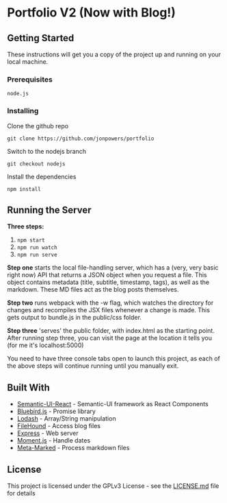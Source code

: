 # Portfolio V2 (Now with Blog!)



## Getting Started

These instructions will get you a copy of the project up and running on your local machine.

### Prerequisites
```
node.js
```
### Installing
Clone the github repo

```
git clone https://github.com/jonpowers/portfolio
```

Switch to the nodejs branch

```
git checkout nodejs
```

Install the dependencies

```
npm install
```

## Running the Server

__Three steps:__

1. `npm start`
2. `npm run watch`
3. `npm run serve`

__Step one__ starts the local file-handling server, which has a (very, very basic right now) API that returns a JSON object when you request a file. This object contains metadata (title, subtitle, timestamp, tags), as well as the markdown. These MD files act as the blog posts themselves.

__Step two__ runs webpack with the -w flag, which watches the directory for changes and recompiles the JSX files whenever a change is made. This gets output to bundle.js in the public/css folder.

__Step three__ 'serves' the public folder, with index.html as the starting point.
After running step three, you can visit the page at the location it tells you (for me it's localhost:5000)

You need to have three console tabs open to launch this project, as each of the above steps will continue running until you manually exit.

## Built With
* [Semantic-UI-React](https://react.semantic-ui.com/introduction) - Semantic-UI framework as React Components
* [Bluebird.js](http://bluebirdjs.com/) - Promise library
* [Lodash](https://lodash.com/) - Array/String manipulation
* [FileHound](https://github.com/nspragg/filehound) - Access blog files
* [Express](https://expressjs.com/) - Web server
* [Moment.js](https://momentjs.com/) - Handle dates
* [Meta-Marked](https://github.com/j201/meta-marked) - Process markdown files

## License

This project is licensed under the GPLv3 License - see the [LICENSE.md](LICENSE.md) file for details

